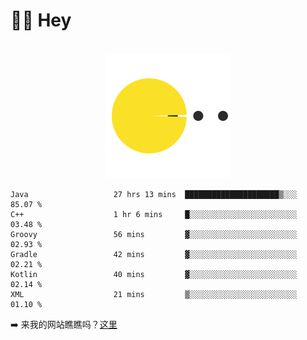 
# 👋🏻 Hey
<div align="center">
	<br>
	<img src="https://raw.githubusercontent.com/Aniket965/Aniket965/master/pacman.svg?sanitize=true" width="200" height="200">
	<br>
</div>

<!--START_SECTION:waka-->

```text
Java                   27 hrs 13 mins  █████████████████████▒░░░   85.07 %
C++                    1 hr 6 mins     █░░░░░░░░░░░░░░░░░░░░░░░░   03.48 %
Groovy                 56 mins         ▓░░░░░░░░░░░░░░░░░░░░░░░░   02.93 %
Gradle                 42 mins         ▓░░░░░░░░░░░░░░░░░░░░░░░░   02.21 %
Kotlin                 40 mins         ▓░░░░░░░░░░░░░░░░░░░░░░░░   02.14 %
XML                    21 mins         ▒░░░░░░░░░░░░░░░░░░░░░░░░   01.10 %
```

<!--END_SECTION:waka-->

 ➡️  来我的网站瞧瞧吗？[这里](https://www.shaolongfei.com)
